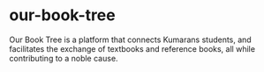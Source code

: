 # our-book-tree
Our Book Tree is a platform that connects Kumarans students, and facilitates the exchange of textbooks and reference books, all while contributing to a noble cause.
